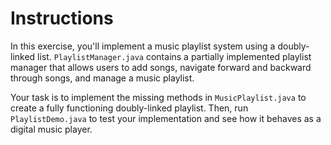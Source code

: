 # Instructions

In this exercise, you'll implement a music playlist system using a doubly-linked list. `PlaylistManager.java` contains a partially implemented playlist manager that allows users to add songs, navigate forward and backward through songs, and manage a music playlist.

Your task is to implement the missing methods in `MusicPlaylist.java` to create a fully functioning doubly-linked playlist. Then, run `PlaylistDemo.java` to test your implementation and see how it behaves as a digital music player. 